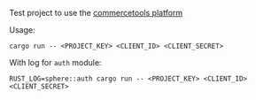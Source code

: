 Test project to use the [commercetools platform](http://dev.commercetools.com/)

Usage:
```
cargo run -- <PROJECT_KEY> <CLIENT_ID> <CLIENT_SECRET>
```

With log for `auth` module:
```
RUST_LOG=sphere::auth cargo run -- <PROJECT_KEY> <CLIENT_ID> <CLIENT_SECRET>
```